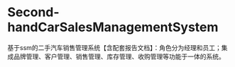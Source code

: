 # Second-handCarSalesManagementSystem
 基于ssm的二手汽车销售管理系统【含配套报告文档】：角色分为经理和员工；集成品牌管理、客户管理、销售管理、库存管理、收购管理等功能于一体的系统。

